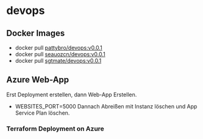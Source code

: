 # devops

## Docker Images
- docker pull [pattybro/devops:v0.0.1](https://hub.docker.com/r/pattybro/devops)
- docker pull [seauozcn/devops:v0.0.1](https://hub.docker.com/r/seauozcn/devops)
- docker pull [sgtmate/devops:v0.0.1](https://hub.docker.com/r/sgtmate/devops)

## Azure Web-App
Erst Deployment erstellen, dann Web-App Erstellen.
- WEBSITES_PORT=5000
Dannach Abreißen mit Instanz löschen und App Service Plan löschen.

### Terraform Deployment on Azure

